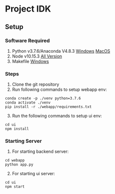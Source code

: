 # Project IDK

## Setup

### Software Required
1. Python v3.7.6/Anaconda V4.8.3 [Windows](https://repo.anaconda.com/archive/Anaconda3-2020.02-Windows-x86_64.exe) [MacOS](https://repo.anaconda.com/archive/Anaconda3-2020.02-MacOSX-x86_64.pkg)
2. Node v10.15.3 [All Version](https://nodejs.org/dist/v10.15.3/) 
3. Makefile [Windows](https://sourceforge.net/projects/gnuwin32/) 

### Steps
1. Clone the git repository
2. Run following commands to setup webapp env:
```
conda create -p ./venv python=3.7.6
conda activate ./venv
pip install -r ./webapp/requirements.txt
```
3. Run the following commands to setup ui env:
```
cd ui
npm install
```

### Starting Server

1. For starting backend server:
```
cd webapp
python app.py
```
2. For starting ui server:
```
cd ui
npm start

```

